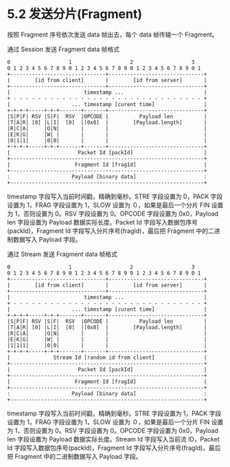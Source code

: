 # 5.2 发送分片(Fragment)

按照 Fragment 序号依次发送 data 帧出去，每个 data 帧传输一个 Fragment。

通过 Session 发送 Fragment data 帧格式

```
0                   1                   2                   3
0 1 2 3 4 5 6 7 8 9 0 1 2 3 4 5 6 7 8 9 0 1 2 3 4 5 6 7 8 9 0 1
+-------------------------------+-------------------------------+
|        [id from client]       |        [id from server]       |
+-------------------------------+-------------------------------+
|                        timestamp ...                          |
+ - - - - - - - - - - - - - - - - - - - - - - - - - - - - - - - +
|                    ... timestamp [curent time]                |
+-+-+-+-----+-+-+-------+-------+-------------------------------+
|S|P|F| RSV |S|F|  RSV  |OPCODE |          Payload len          |
|T|A|R| [0] |L|I|  [0]  |[0x0]  |        [Payload.length]       |
|R|C|A|     |O|N|       |       |                               |
|E|K|G|     |W| |       |       |                               |
|0|1|1|     |0|0|       |       |                               |
+-+-+-+-----+-+-+-------+-------+-------------------------------+
|                      Packet Id [packId]                       |
+---------------------------------------------------------------+
|                     Fragment Id [fragId]                      |
+---------------------------------------------------------------+
:                    Payload [binary data]                      :
+---------------------------------------------------------------+
```

timestamp 字段写入当前时间戳，精确到毫秒。STRE 字段设置为 0，PACK 字段设置为 1，FRAG 字段设置为 1，SLOW 设置为 ０，如果是最后一个分片 FIN 设置为 1，否则设置为 0。RSV 字段设置为 0。OPCODE 字段设置为 0x0，Payload len 字段设置为 Payload 数据实际长度。Packet Id 字段写入数据包序号(packId)，Fragment Id 字段写入分片序号(fragId)，最后把 Fragment 中的二进制数据写入 Payload 字段。

通过 Stream 发送 Fragment data 帧格式

```
0                   1                   2                   3
0 1 2 3 4 5 6 7 8 9 0 1 2 3 4 5 6 7 8 9 0 1 2 3 4 5 6 7 8 9 0 1
+-------------------------------+-------------------------------+
|        [id from client]       |        [id from server]       |
+-------------------------------+-------------------------------+
|                        timestamp ...                          |
+ - - - - - - - - - - - - - - - - - - - - - - - - - - - - - - - +
|                    ... timestamp [curent time]                |
+-+-+-+-----+-+-+-------+-------+-------------------------------+
|S|P|F| RSV |S|F|  RSV  |OPCODE |          Payload len          |
|T|A|R| [0] |L|I|  [0]  |[0x0]  |        [Payload.length]       |
|R|C|A|     |O|N|       |       |                               |
|E|K|G|     |W| |       |       |                               |
|1|1|1|     |0|0|       |       |                               |
+-+-+-+-----+-+-+-------+-------+-------------------------------+
|              Stream Id [random id from client]                |
+---------------------------------------------------------------+
|                      Packet Id [packId]                       |
+---------------------------------------------------------------+
|                     Fragment Id [fragId]                      |
+---------------------------------------------------------------+
:                    Payload [binary data]                      :
+---------------------------------------------------------------+
```

timestamp 字段写入当前时间戳，精确到毫秒。STRE 字段设置为 1，PACK 字段设置为 1，FRAG 字段设置为 1，SLOW 设置为 ０，如果是最后一个分片 FIN 设置为 1，否则设置为 0。RSV 字段设置为 0。OPCODE 字段设置为 0x0，Payload len 字段设置为 Payload 数据实际长度。Stream Id 字段写入当前流 ID，Packet Id 字段写入数据包序号(packId)，Fragment Id 字段写入分片序号(fragId)，最后把 Fragment 中的二进制数据写入 Payload 字段。
